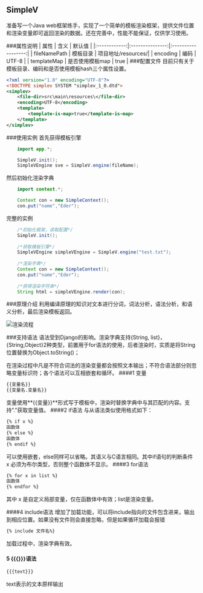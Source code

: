 ## SimpleV

准备写一个Java web框架练手，实现了一个简单的模板渲染框架，提供文件位置和渲染变量即可返回渲染的数据。还在完善中，性能不能保证，仅供学习使用。

###属性说明
| 属性         |            含义 | 默认值             |
|:------------:|:---------------:|:------------------:|
| fileNamePath | 模板目录        | 项目地址/resources/|
| encoding     | 编码            | UTF-8              |
| templateMap  | 是否使用模板map | true              |
###配置文件
目前只有关于模板目录、编码和是否使用模板hash三个属性设置。
```xml
<?xml version="1.0" encoding="UTF-8"?>
<!DOCTYPE simplev SYSTEM "simplev_1_0.dtd">
<simplev>
    <file-dir>src\main\resources\</file-dir>
    <encoding>UTF-8</encoding>
    <template>
        <template-is-map>true</template-is-map>
    </template>
</simplev>
```
###使用实例
首先获得模板引擎
```java
    import app.*;

    SimpleV.init();
    SimpleVEngine sve = SimpleV.engine(fileName);
```
然后初始化渲染字典
```java
    import context.*;

    Context con = new SimpleContext();
    con.put("name","Eder");
```
完整的实例
```java
    /*初始化框架，读取配置*/
    SimpleV.init(); 
    
    /*获取模板引擎*/        
    SimpleVEngine simpleVEngine = SimpleV.engine("test.txt");
    
    /*渲染字典*/
    Context con = new SimpleContext();
    con.put("name","Eder");
    
    /*获得渲染字符串*/
    String html = simpleVEngine.render(con);
```
###原理介绍
利用编译原理的知识对文本进行分词，词法分析，语法分析，和语义分析，最后渲染模板返回。


![渲染流程](https://github.com/xqstrive/SimpleV/blob/master/static/%E6%B8%B2%E6%9F%93%E6%B5%81%E7%A8%8B.png)

###支持语法
语法受到Django的影响。渲染字典支持{String, list}，{String,Object}2种类型，前置用于for语法的使用，后者渲染时，实质是将String位置替换为Object.toString()；

在渲染过程中凡是不符合词法的渲染变量都会按照文本输出；不符合语法部分则忽略变量标识符；各个语法可以互相嵌套和循环。
####1 变量
```html
{{变量名}}
{{变量名.变量名}}
```
变量使用**{{变量}}**形式写于模板中，渲染时替换字典中与其匹配的内容。支持"."获取变量值。
####2 if语法
与从语法类似使用格式如下：
```html
{% if x %}
函数体
{% else %}
函数体
{% endif %}
```
可以使用嵌套，else同样可以省略。其语义与C语言相同。其中if语句的判断条件 x 必须为布尔类型，否则整个函数体不显示。
####3 for语法
```html
{% for x in list %}
函数体
{% endfor %}
```
其中 x 是自定义局部变量，仅在函数体中有效；list是渲染变量。

####4 include语法
增加了加载功能，可以将include指向的文件包含进来，输出到相应位置。如果没有文件则会直接忽略，但是如果循环加载会报错
```html
{% include 文件名%}
```
加载过程中，渲染字典有效。
#### 5 {{{}}}语法
```html
{{{text}}}
```
text表示的文本原样输出
